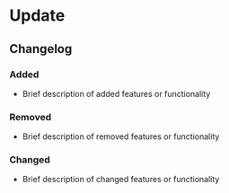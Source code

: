 # Update

## Changelog

### Added
- Brief description of added features or functionality

### Removed
- Brief description of removed features or functionality

### Changed
- Brief description of changed features or functionality
